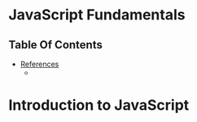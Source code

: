 # JavaScript Fundamentals

## Table Of Contents
- [References]()
    - []()

# Introduction to JavaScript